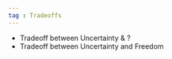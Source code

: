 ```yaml
---
tag : Tradeoffs
---
```


 

- Tradeoff between Uncertainty & ?
- Tradeoff between Uncertainty and Freedom